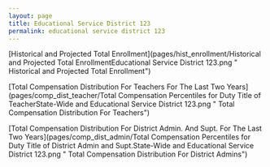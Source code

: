 ```yaml
---
layout: page
title: Educational Service District 123
permalink: educational service district 123
---
```



[Historical and Projected Total Enrollment](pages/hist_enrollment/Historical and Projected Total EnrollmentEducational Service District 123.png " Historical and Projected Total Enrollment")

[Total Compensation Distribution For Teachers For The Last Two Years](pages/comp_dist_teacher/Total Compensation Percentiles for Duty Title of TeacherState-Wide and Educational Service District 123.png " Total Compensation Distribution For Teachers")

[Total Compensation Distribution For District Admin. And Supt. For The Last Two Years](pages/comp_dist_admin/Total Compensation Percentiles for Duty Title of District Admin and Supt.State-Wide and Educational Service District 123.png " Total Compensation Distribution For District Admins")

